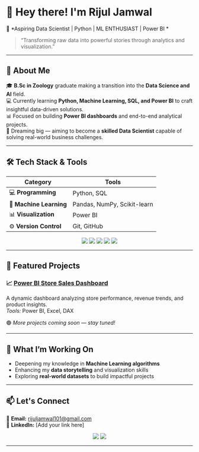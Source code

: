 # 👋 Hey there! I'm **Rijul Jamwal**  
🎯 *Aspiring Data Scientist | Python | ML ENTHUSIAST | Power BI *  

> “Transforming raw data into powerful stories through analytics and visualization.”  

---

## 🧠 About Me  
🎓 **B.Sc in Zoology** graduate making a transition into the **Data Science and AI** field.  
💻 Currently learning **Python, Machine Learning, SQL, and Power BI** to craft insightful data-driven solutions.  
📊 Focused on building **Power BI dashboards** and end-to-end analytical projects.  
🚀 Dreaming big — aiming to become a **skilled Data Scientist** capable of solving real-world business challenges.  

---

## 🛠️ Tech Stack & Tools  

| Category | Tools |
|-----------|--------|
| 💻 **Programming** | Python, SQL |
| 🤖 **Machine Learning** | Pandas, NumPy, Scikit-learn |
| 📊 **Visualization** | Power BI |
| ⚙️ **Version Control** | Git, GitHub |

<p align="center">
  <img src="https://img.shields.io/badge/Python-3776AB?style=for-the-badge&logo=python&logoColor=white"/>
  <img src="https://img.shields.io/badge/PowerBI-F2C811?style=for-the-badge&logo=powerbi&logoColor=black"/>
  <img src="https://img.shields.io/badge/SQL-003B57?style=for-the-badge&logo=postgresql&logoColor=white"/>
  <img src="https://img.shields.io/badge/Machine%20Learning-FF6F00?style=for-the-badge&logo=googlecolab&logoColor=white"/>
  <img src="https://img.shields.io/badge/Git-F1502F?style=for-the-badge&logo=git&logoColor=white"/>
</p>

---

## 🚀 Featured Projects  

### 📈 [Power BI Store Sales Dashboard](#)  
A dynamic dashboard analyzing store performance, revenue trends, and product insights.  
*Tools:* Power BI, Excel, DAX  

🟢 *More projects coming soon — stay tuned!*  

---

## 🌱 What I’m Working On  
- Deepening my knowledge in **Machine Learning algorithms**  
- Enhancing my **data storytelling** and visualization skills  
- Exploring **real-world datasets** to build impactful projects  

---

## 📫 Let's Connect  

📧 **Email:** [rijuljamwal101@gmail.com](mailto:rijuljamwal101@gmail.com)  
🔗 **LinkedIn:** [Add your link here]  

<p align="center">
  <a href="mailto:rijuljamwal101@gmail.com"><img src="https://img.shields.io/badge/Email-Contact%20Me-blue?style=for-the-badge&logo=gmail"/></a>
  <a href="#"><img src="https://img.shields.io/badge/LinkedIn-Connect%20Here-blue?style=for-the-badge&logo=linkedin"/></a>
</p>

---





